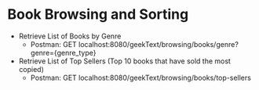 # Book Browsing and Sorting
* Retrieve List of Books by Genre
  * Postman: GET localhost:8080/geekText/browsing/books/genre?genre={genre_type}
* Retrieve List of Top Sellers (Top 10 books that have sold the most copied)
  * Postman: GET localhost:8080/geekText/browsing/books/top-sellers
